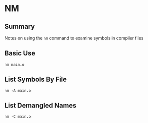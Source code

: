 # NM

## Summary

Notes on using the `nm` command to examine symbols in compiler files

## Basic Use

```console
nm main.o
```

## List Symbols By File

```console
nm -A main.o
```

## List Demangled Names

```console
nm -C main.o
```
